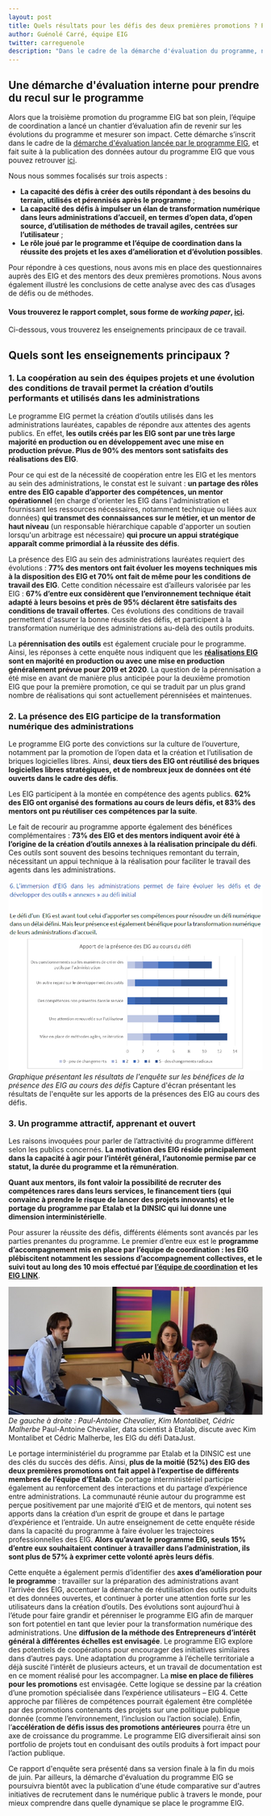 ```yaml
---
layout: post
title: Quels résultats pour les défis des deux premières promotions ? Présentation des résultats de l'enquête sur le programme EIG
author: Guénolé Carré, équipe EIG
twitter: carreguenole
description: "Dans le cadre de la démarche d'évaluation du programme, nous vous présentons les résultats de l'enquête menée auprès des EIG et des mentors des deux premières promotions."
---
```

## Une démarche d'évaluation interne pour prendre du recul sur le programme 

Alors que la troisième promotion du programme EIG bat son plein, l’équipe de coordination a lancé un chantier d’évaluation afin de revenir sur les évolutions du programme et mesurer son impact. Cette démarche s’inscrit dans le cadre de la [démarche d'évaluation lancée par le programme EIG](https://entrepreneur-interet-general.etalab.gouv.fr/blog/2019/06/12/demarche-mesure-impact-eig.html), et fait suite à la publication des données autour du programme EIG que vous pouvez retrouver [ici](https://entrepreneur-interet-general.etalab.gouv.fr/blog/2019/06/12/demarche-mesure-impact-eig.html).

Nous nous sommes focalisés sur trois aspects :
- **La capacité des défis à créer des outils répondant à des besoins du terrain, utilisés et pérennisés après le programme** ;
- **La capacité des défis à impulser un élan de transformation numérique dans leurs administrations d’accueil, en termes d’open data, d’open source, d’utilisation de méthodes de travail agiles, centrées sur l’utilisateur** ;
- **Le rôle joué par le programme et l’équipe de coordination dans la réussite des projets et les axes d’amélioration et d’évolution possibles**.

Pour répondre à ces questions, nous avons mis en place des questionnaires auprès des EIG et des mentors des deux premières promotions. Nous avons également illustré les conclusions de cette analyse avec des cas d’usages de défis ou de méthodes.

#### **Vous trouverez le rapport complet, sous forme de *working paper*, [ici](https://entrepreneur-interet-general.etalab.gouv.fr/docs/ProgrammeEIG-Rapport_devaluation-WorkingPaper.pdf)**.

Ci-dessous, vous trouverez les enseignements principaux de ce travail.

## Quels sont les enseignements principaux ? 

### 1.	La coopération au sein des équipes projets et une évolution des conditions de travail permet la création d’outils performants et utilisés dans les administrations

Le programme EIG permet la création d’outils utilisés dans les administrations lauréates, capables de répondre aux attentes des agents publics. En effet, **les outils créés par les EIG sont par une très large majorité en production ou en développement avec une mise en production prévue. Plus de 90% des mentors sont satisfaits des réalisations des EIG**.

Pour ce qui est de la nécessité de coopération entre les EIG et les mentors au sein des administrations, le constat est le suivant : **un partage des rôles entre des EIG capable d’apporter des compétences, un mentor opérationnel** (en charge d'orienter les EIG dans l'administration et fournissant les ressources nécessaires, notamment technique ou liées aux données) **qui transmet des connaissances sur le métier, et un mentor de haut niveau** (un responsable hiérarchique capable d'apporter un soutien lorsqu'un arbitrage est nécessaire) **qui procure un appui stratégique apparaît comme primordial à la réussite des défis**. 

La présence des EIG au sein des administrations lauréates requiert des évolutions : **77% des mentors ont fait évoluer les moyens techniques mis à la disposition des EIG et 70% ont fait de même pour les conditions de travail des EIG**. Cette condition nécessaire est d’ailleurs valorisée par les EIG : **67% d’entre eux considèrent que l’environnement technique était adapté à leurs besoins et près de 95% déclarent être satisfaits des conditions de travail offertes**. Ces évolutions des conditions de travail permettent d'assurer la bonne réussite des défis, et participent à la transformation numérique des administrations au-delà des outils produits.

La **pérennisation des outils** est également cruciale pour le programme. Ainsi, les réponses à cette enquête nous indiquent que les **[réalisations EIG](https://entrepreneur-interet-general.etalab.gouv.fr/realisations.html) sont en majorité en production ou avec une mise en production généralement prévue pour 2019 et 2020**. La question de la pérennisation a été mise en avant de manière plus anticipée pour la deuxième promotion EIG que pour la première promotion, ce qui se traduit par un plus grand nombre de réalisations qui sont actuellement pérennisées et maintenues.

### 2.	La présence des EIG participe de la transformation numérique des administrations

Le programme EIG porte des convictions sur la culture de l’ouverture, notamment par la promotion de l’open data et la création et l’utilisation de briques logicielles libres. Ainsi, **deux tiers des EIG ont réutilisé des briques logicielles libres stratégiques, et de nombreux jeux de données ont été ouverts dans le cadre des défis**.

Les EIG participent à la montée en compétence des agents publics. **62% des EIG ont organisé des formations au cours de leurs défis, et 83% des mentors ont pu réutiliser ces compétences par la suite**.

Le fait de recourir au programme apporte également des bénéfices complémentaires : **73% des EIG et des mentors indiquent avoir été à l’origine de la création d’outils annexes à la réalisation principale du défi**. Ces outils sont souvent des besoins techniques remontant du terrain, nécessitant un appui technique à la réalisation pour faciliter le travail des agents dans les administrations.

![Capture d'écran qui présente les résultats de l'enquête sur les apports de la présence des EIG au cours des défis](img/blog/graphe-rapport-evaluation.png)_Graphique présentant les résultats de l'enquête sur les bénéfices de la présence des EIG au cours des défis_
Capture d'écran présentant les résultats de l'enquête sur les apports de la présences des EIG au cours des défis.

### 3.	Un programme attractif, apprenant et ouvert

Les raisons invoquées pour parler de l’attractivité du programme diffèrent selon les publics concernés. **La motivation des EIG réside principalement dans la capacité à agir pour l’intérêt général, l’autonomie permise par ce statut, la durée du programme et la rémunération**.

**Quant aux mentors, ils font valoir la possibilité de recruter des compétences rares dans leurs services, le financement tiers (qui convainc à prendre le risque de lancer des projets innovants) et le portage du programme par Etalab et la DINSIC qui lui donne une dimension interministérielle**. 

Pour assurer la réussite des défis, différents éléments sont avancés par les parties prenantes du programme. Le premier d’entre eux est le **programme d’accompagnement mis en place par l’équipe de coordination : les EIG plébiscitent notamment les sessions d’accompagnement collectives, et le suivi tout au long des 10 mois effectué par [l’équipe de coordination](https://entrepreneur-interet-general.etalab.gouv.fr/accompagnement.html) et les [EIG LINK](https://entrepreneur-interet-general.etalab.gouv.fr/defis/2019/eiglink.html)**.

![Deux hommes et une femme sont assis autour d'une table avec deux ordinateurs. Ils discutent et échangent.](/img/blog/datajust-pac.jpg)_De gauche à droite : Paul-Antoine Chevalier, Kim Montalibet, Cédric Malherbe_
Paul-Antoine Chevalier, data scientist à Etalab, discute avec Kim Montalibet et Cédric Malherbe, les EIG du défi DataJust.

Le portage interministériel du programme par Etalab et la DINSIC est une des clés du succès des défis. Ainsi, **plus de la moitié (52%) des EIG des deux premières promotions ont fait appel à l’expertise de différents membres de l’équipe d’Etalab**. Ce portage interministériel participe également au renforcement des interactions et du partage d’expérience entre administrations.
La communauté réunie autour du programme est perçue positivement par une majorité d’EIG et de mentors, qui notent ses apports dans la création d’un esprit de groupe et dans le partage d’expérience et l’entraide.
Un autre enseignement de cette enquête réside dans la capacité du programme à faire évoluer les trajectoires professionnelles des EIG. **Alors qu’avant le programme EIG, seuls 15% d’entre eux souhaitaient continuer à travailler dans l’administration, ils sont plus de 57% à exprimer cette volonté après leurs défis**.

Cette enquête a également permis d’identifier des **axes d’amélioration pour le programme** : travailler sur la préparation des administrations avant l’arrivée des EIG, accentuer la démarche de réutilisation des outils produits et des données ouvertes, et continuer à porter une attention forte sur les utilisateurs dans la création d’outils.
Des évolutions sont aujourd’hui à l’étude pour faire grandir et pérenniser le programme EIG afin de marquer son fort potentiel en tant que levier pour la transformation numérique des administrations.
Une **diffusion de la méthode des Entrepreneurs d’intérêt général à différentes échelles est envisagée**. Le programme EIG explore des potentiels de coopérations pour encourager des initiatives similaires dans d’autres pays. Une adaptation du programme à l’échelle territoriale a déjà suscité l’intérêt de plusieurs acteurs, et un travail de documentation est en ce moment réalisé pour les accompagner.
La **mise en place de filières pour les promotions** est envisagée. Cette logique se dessine par la création d’une promotion spécialisée dans l’expérience utilisateurs – EIG 4. Cette approche par filières de compétences pourrait également être complétée par des promotions contenants des projets sur une politique publique donnée (comme l’environnement, l’inclusion ou l’action sociale).
Enfin, l’**accélération de défis issus des promotions antérieures** pourra être un axe de croissance du programme. Le programme EIG diversifierait ainsi son portfolio de projets tout en conduisant des outils produits à fort impact pour l’action publique.


Ce rapport d'enquête sera présenté dans sa version finale à la fin du mois de juin. Par ailleurs, la démarche d'évaluation du programme EIG se poursuivra bientôt avec la publication d'une étude comparative sur d'autres initiatives de recrutement dans le numérique public à travers le monde, pour mieux comprendre dans quelle dynamique se place le programme EIG.
